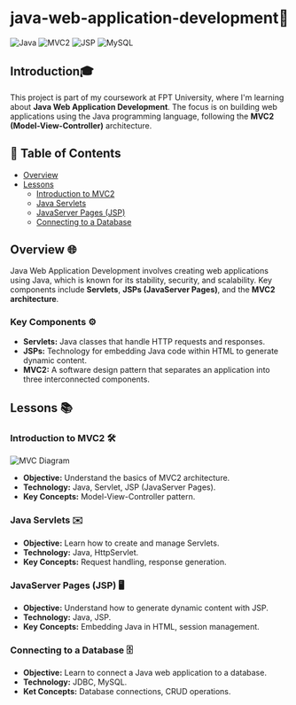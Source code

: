 # java-web-application-development🚀

![Java](https://img.shields.io/badge/Java-ED8B00?style=for-the-badge&logo=java&logoColor=white)
![MVC2](https://img.shields.io/badge/MVC2-Model--View--Controller-blue)
![JSP](https://img.shields.io/badge/JSP-JavaServer%20Pages-green)
![MySQL](https://img.shields.io/badge/Database-MySQL-orange)

## Introduction🎓
This project is part of my coursework at FPT University, where I'm learning about **Java Web Application Development**. The focus is on building web applications using the Java programming language, following the **MVC2 (Model-View-Controller)** architecture.

## 📑 Table of Contents
- [Overview](#overview🌐)
- [Lessons](#lessions)
  - [Introduction to MVC2](#introduction-to-mvc2)
  - [Java Servlets](#java-servlets)
  - [JavaServer Pages (JSP)](#javaserver-pages-jsp)
  - [Connecting to a Database](#connecting-to-a-database)

## Overview 🌐
Java Web Application Development involves creating web applications using Java, which is known for its stability, security, and scalability. Key components include **Servlets**, **JSPs (JavaServer Pages)**, and the **MVC2 architecture**.

### Key Components ⚙️
- **Servlets:** Java classes that handle HTTP requests and responses.
- **JSPs:** Technology for embedding Java code within HTML to generate dynamic content.
- **MVC2:** A software design pattern that separates an application into three interconnected components.

## Lessons 📚

### Introduction to MVC2 🛠️
![MVC Diagram](https://afteracademy.com/images/mvc-architecture-in-web-applications-working-851592344a7c710d.gif)
- **Objective:** Understand the basics of MVC2 architecture. 
- **Technology:** Java, Servlet, JSP (JavaServer Pages).
- **Key Concepts:** Model-View-Controller pattern.

### Java Servlets ✉️
- **Objective:** Learn how to create and manage Servlets.
- **Technology:** Java, HttpServlet.
- **Key Concepts:** Request handling, response generation.

### JavaServer Pages (JSP) 🖥️
- **Objective:** Understand how to generate dynamic content with JSP.
- **Technology:** Java, JSP.
- **Key Concepts:** Embedding Java in HTML, session management.

### Connecting to a Database 🗄️
- **Objective:** Learn to connect a Java web application to a database.
- **Technology:** JDBC, MySQL.
- **Ket Concepts:** Database connections, CRUD operations.